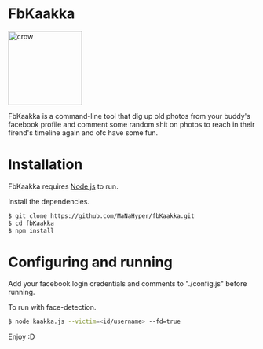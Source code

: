 # FbKaakka

<img src="https://image.flaticon.com/icons/png/512/92/92031.png" alt="crow" width="150" height="150" />

FbKaakka is a command-line tool that dig up old photos from your buddy's facebook profile and comment some random shit on photos to reach 
in their firend's timeline again and ofc have some fun.

# Installation

FbKaakka requires [Node.js](https://nodejs.org/en/download/) to run.

Install the dependencies.

```sh
$ git clone https://github.com/MaNaHyper/fbKaakka.git
$ cd fbKaakka
$ npm install
```
# Configuring and running

Add your facebook login credentials and comments to "./config.js" before running.

To run with face-detection.
```sh
$ node kaakka.js --victim=<id/username> --fd=true
```
Enjoy :D
